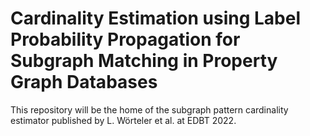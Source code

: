 # Cardinality Estimation using Label Probability Propagation for Subgraph Matching in Property Graph Databases

This repository will be the home of the subgraph pattern cardinality estimator published by L. Wörteler et al. at EDBT 2022.

